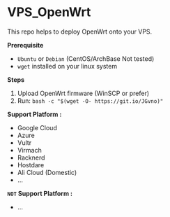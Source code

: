 # VPS_OpenWrt

This repo helps to deploy OpenWrt onto your VPS.<br>

**Prerequisite**
 - `Ubuntu` or `Debian` (CentOS/ArchBase Not tested)
 - `wget` installed on your linux system

**Steps**

1.  Upload OpenWrt firmware (WinSCP or prefer)
2.  Run: `bash -c "$(wget -O- https://git.io/JGvno)"`
 
**Support Platform :**
- Google Cloud
- Azure
- Vultr
- Virmach
- Racknerd
- Hostdare
- Ali Cloud (Domestic)
- ...

**`NOT` Support Platform :**
- ...
